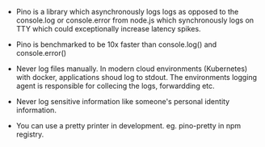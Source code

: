 - Pino is a library which asynchronously logs logs as opposed to the console.log or console.error from node.js which synchronously logs on TTY which could exceptionally increase latency spikes.

- Pino is benchmarked to be 10x faster than console.log() and console.error()

- Never log files manually. In modern cloud environments (Kubernetes) with docker, applications shoud log to stdout. The environments logging agent is responsible for collecing the logs, forwardding etc.

- Never log sensitive information like someone's personal identity information.

- You can use a pretty printer in development. eg. pino-pretty in npm registry.
